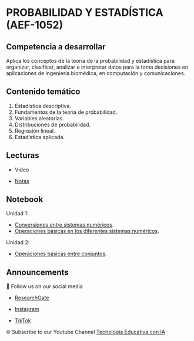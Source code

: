 # PROBABILIDAD Y ESTADÍSTICA (AEF-1052)

## Competencia a desarrollar
Aplica los conceptos de la teoría de la probabilidad y estadística para organizar, clasificar, analizar e interpretar datos para la toma decisiones en aplicaciones de ingeniería biomédica, en computación y comunicaciones.

## Contenido temático
1. Estadística descriptiva.
2. Fundamentos de la teoría de probabilidad.
3. Variables aleatorias.
4. Distribuciones de probabilidad.
5. Regresión lineal.
6. Estadística aplicada.

## Lecturas
+ Video

+ [Notas](https://github.com/angelarmenta/matematicas_discretas/tree/main/notas)

## Notebook
Unidad 1:
+ [Conversiones entre sistemas numéricos](https://github.com/angelarmenta/matematicas_discretas/blob/main/notebook/U1/conversiones_sn.py).
+ [Operaciones básicas en los diferentes sistemas numéricos](https://github.com/angelarmenta/matematicas_discretas/blob/main/notebook/U1/operaciones_sn.py).

Unidad 2:
+ [Operaciones básicas entre conjuntos](https://github.com/angelarmenta/matematicas_discretas/blob/main/notebook/U2/operaciones_cj.py).

## Announcements

📢 Follow us on our social media

- [ResearchGate](https://www.researchgate.net/profile/Roberto-Melendez-Armenta-2) 

- [Instagram](https://www.instagram.com/angeluxarmenta/)

- [TikTok](https://www.tiktok.com/@angeluxarmenta)

🌐 Subscribe to our Youtube Channel [Tecnología Educativa con IA](https://www.youtube.com/@educar-ia)

